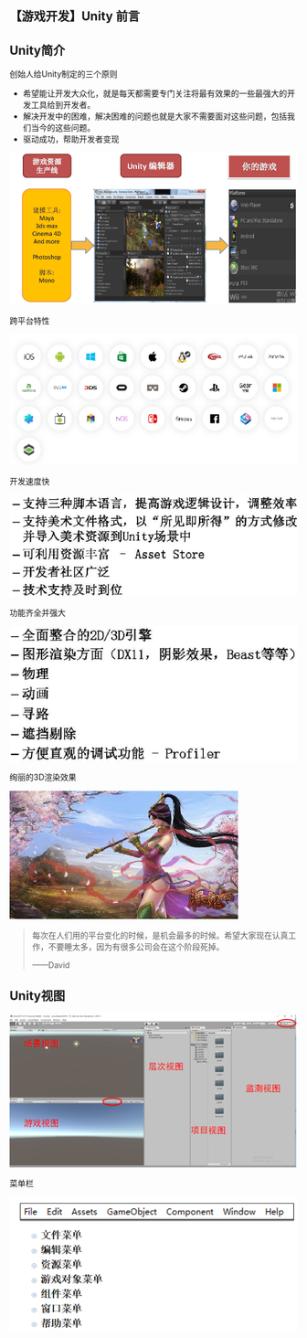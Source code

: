 ## 【游戏开发】Unity 前言

## Unity简介

创始人给Unity制定的三个原则

- 希望能让开发大众化，就是每天都需要专门关注将最有效果的一些最强大的开发工具给到开发者。
- 解决开发中的困难，解决困难的问题也就是大家不需要面对这些问题，包括我们当今的这些问题。
- 驱动成功，帮助开发者变现


![](https://raw.githubusercontent.com/qinnian/FigureBed/master/20200301104835.png)

跨平台特性

![](https://raw.githubusercontent.com/qinnian/FigureBed/master/20200301105022.png)

开发速度快

![](https://raw.githubusercontent.com/qinnian/FigureBed/master/20200301105049.png)

功能齐全并强大

![](https://raw.githubusercontent.com/qinnian/FigureBed/master/20200301105135.png)

绚丽的3D渲染效果

![](https://raw.githubusercontent.com/qinnian/FigureBed/master/20200301105208.png)


>每次在人们用的平台变化的时候，是机会最多的时候。希望大家现在认真工作，不要睡太多，因为有很多公司会在这个阶段死掉。
>
>——David

## Unity视图

![](https://raw.githubusercontent.com/qinnian/FigureBed/master/20200301112126.png)

菜单栏

![](https://raw.githubusercontent.com/qinnian/FigureBed/master/20200301130033.png)






